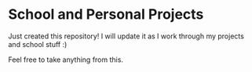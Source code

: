 # School and Personal Projects

Just created this repository!
I will update it as I work through my projects and school stuff :)

Feel free to take anything from this.
